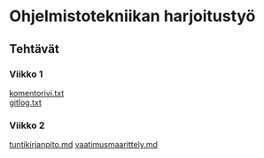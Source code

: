 # Ohjelmistotekniikan harjoitustyö
## Tehtävät
### Viikko 1

[komentorivi.txt](https://github.com/jattajulia/Ohte22-Harjoitus/blob/master/laskarit/viikko1/komentorivi.txt)  
[gitlog.txt](https://github.com/jattajulia/Ohte22-Harjoitus/blob/master/laskarit/viikko1/gitlog.txt)

### Viikko 2
[tuntikirjanpito.md](https://github.com/jattajulia/Ohte22-Harjoitus/blob/master/dokumentaatio/tuntikirjanpito.md)
[vaatimusmaarittely.md](https://github.com/jattajulia/Ohte22-Harjoitus/blob/master/dokumentaatio/vaatimusmaarittely.md)

